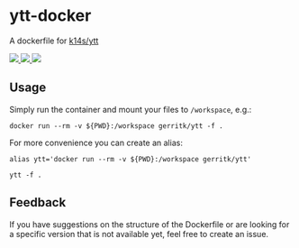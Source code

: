 # ytt-docker
A dockerfile for [k14s/ytt](https://github.com/k14s/ytt)

[
    ![](https://images.microbadger.com/badges/commit/gerritk/ytt:latest.svg)
    ![](https://images.microbadger.com/badges/image/gerritk/ytt:latest.svg)
    ![](https://img.shields.io/docker/pulls/gerritk/ytt)
](https://hub.docker.com/r/gerritk/ytt)


## Usage

Simply run the container and mount your files to `/workspace`, e.g.:

```shell
docker run --rm -v ${PWD}:/workspace gerritk/ytt -f .
```

For more convenience you can create an alias:

```shell
alias ytt='docker run --rm -v ${PWD}:/workspace gerritk/ytt'

ytt -f .
```

## Feedback

If you have suggestions on the structure of the Dockerfile or are looking for a specific version that is not available yet, feel free to create an issue.
